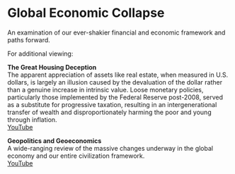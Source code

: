 # Global Economic Collapse
An examination of our ever-shakier financial and economic framework and paths forward.

For additional viewing:  
  
**The Great Housing Deception**  
The apparent appreciation of assets like real estate, when measured in U.S. dollars, is largely an illusion caused by the devaluation of the dollar rather than a genuine increase in intrinsic value. Loose monetary policies, particularly those implemented by the Federal Reserve post-2008, served as a substitute for progressive taxation, resulting in an intergenerational transfer of wealth and disproportionately harming the poor and young through inflation.  
[YouTube](https://youtu.be/-6WHzKK1yd0?si=KJ6Ko9-Eztym2oA_)  

**Geopolitics and Geoeconomics**  
A wide-ranging review of the massive changes underway in the global economy and our entire civilization framework.  
[YouTube](https://www.youtube.com/playlist?list=PLuVwkgWKgz-x-H5EK7EUcNsSnZ06FiUtw)
